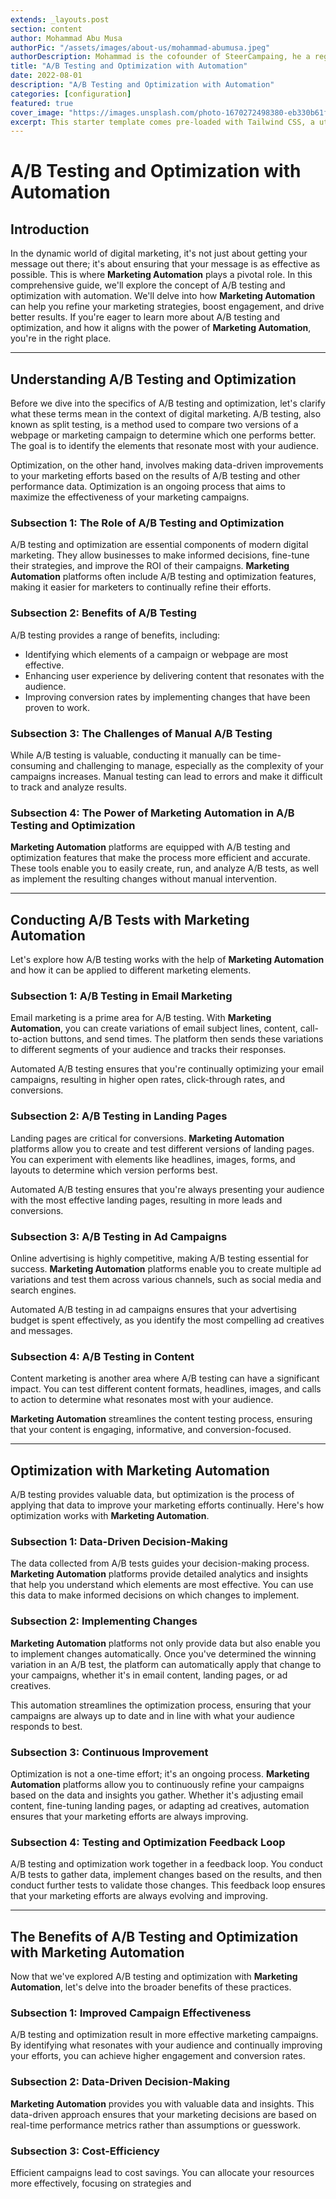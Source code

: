 ```yaml
---
extends: _layouts.post
section: content
author: Mohammad Abu Musa
authorPic: "/assets/images/about-us/mohammad-abumusa.jpeg"
authorDescription: Mohammad is the cofounder of SteerCampaing, he a regular contributor of Mautic
title: "A/B Testing and Optimization with Automation"
date: 2022-08-01
description: "A/B Testing and Optimization with Automation"
categories: [configuration]
featured: true
cover_image: "https://images.unsplash.com/photo-1670272498380-eb330b61f3cd?ixlib=rb-4.0.3&ixid=MnwxMjA3fDB8MHxwaG90by1wYWdlfHx8fGVufDB8fHx8&auto=format&fit=crop&w=2070&q=80"
excerpt: This starter template comes pre-loaded with Tailwind CSS, a utility CSS framework that allows you to customize and build complex designs without touching a line of CSS.
---
```


# A/B Testing and Optimization with Automation

## Introduction

In the dynamic world of digital marketing, it's not just about getting your message out there; it's about ensuring that your message is as effective as possible. This is where **Marketing Automation** plays a pivotal role. In this comprehensive guide, we'll explore the concept of A/B testing and optimization with automation. We'll delve into how **Marketing Automation** can help you refine your marketing strategies, boost engagement, and drive better results. If you're eager to learn more about A/B testing and optimization, and how it aligns with the power of **Marketing Automation**, you're in the right place.

---

## Understanding A/B Testing and Optimization

Before we dive into the specifics of A/B testing and optimization, let's clarify what these terms mean in the context of digital marketing. A/B testing, also known as split testing, is a method used to compare two versions of a webpage or marketing campaign to determine which one performs better. The goal is to identify the elements that resonate most with your audience.

Optimization, on the other hand, involves making data-driven improvements to your marketing efforts based on the results of A/B testing and other performance data. Optimization is an ongoing process that aims to maximize the effectiveness of your marketing campaigns.

### Subsection 1: The Role of A/B Testing and Optimization

A/B testing and optimization are essential components of modern digital marketing. They allow businesses to make informed decisions, fine-tune their strategies, and improve the ROI of their campaigns. **Marketing Automation** platforms often include A/B testing and optimization features, making it easier for marketers to continually refine their efforts.

### Subsection 2: Benefits of A/B Testing

A/B testing provides a range of benefits, including:

- Identifying which elements of a campaign or webpage are most effective.
- Enhancing user experience by delivering content that resonates with the audience.
- Improving conversion rates by implementing changes that have been proven to work.

### Subsection 3: The Challenges of Manual A/B Testing

While A/B testing is valuable, conducting it manually can be time-consuming and challenging to manage, especially as the complexity of your campaigns increases. Manual testing can lead to errors and make it difficult to track and analyze results.

### Subsection 4: The Power of **Marketing Automation** in A/B Testing and Optimization

**Marketing Automation** platforms are equipped with A/B testing and optimization features that make the process more efficient and accurate. These tools enable you to easily create, run, and analyze A/B tests, as well as implement the resulting changes without manual intervention.

---

## Conducting A/B Tests with Marketing Automation

Let's explore how A/B testing works with the help of **Marketing Automation** and how it can be applied to different marketing elements.

### Subsection 1: A/B Testing in Email Marketing

Email marketing is a prime area for A/B testing. With **Marketing Automation**, you can create variations of email subject lines, content, call-to-action buttons, and send times. The platform then sends these variations to different segments of your audience and tracks their responses.

Automated A/B testing ensures that you're continually optimizing your email campaigns, resulting in higher open rates, click-through rates, and conversions.

### Subsection 2: A/B Testing in Landing Pages

Landing pages are critical for conversions. **Marketing Automation** platforms allow you to create and test different versions of landing pages. You can experiment with elements like headlines, images, forms, and layouts to determine which version performs best.

Automated A/B testing ensures that you're always presenting your audience with the most effective landing pages, resulting in more leads and conversions.

### Subsection 3: A/B Testing in Ad Campaigns

Online advertising is highly competitive, making A/B testing essential for success. **Marketing Automation** platforms enable you to create multiple ad variations and test them across various channels, such as social media and search engines.

Automated A/B testing in ad campaigns ensures that your advertising budget is spent effectively, as you identify the most compelling ad creatives and messages.

### Subsection 4: A/B Testing in Content

Content marketing is another area where A/B testing can have a significant impact. You can test different content formats, headlines, images, and calls to action to determine what resonates most with your audience.

**Marketing Automation** streamlines the content testing process, ensuring that your content is engaging, informative, and conversion-focused.

---

## Optimization with Marketing Automation

A/B testing provides valuable data, but optimization is the process of applying that data to improve your marketing efforts continually. Here's how optimization works with **Marketing Automation**.

### Subsection 1: Data-Driven Decision-Making

The data collected from A/B tests guides your decision-making process. **Marketing Automation** platforms provide detailed analytics and insights that help you understand which elements are most effective. You can use this data to make informed decisions on which changes to implement.

### Subsection 2: Implementing Changes

**Marketing Automation** platforms not only provide data but also enable you to implement changes automatically. Once you've determined the winning variation in an A/B test, the platform can automatically apply that change to your campaigns, whether it's in email content, landing pages, or ad creatives.

This automation streamlines the optimization process, ensuring that your campaigns are always up to date and in line with what your audience responds to best.

### Subsection 3: Continuous Improvement

Optimization is not a one-time effort; it's an ongoing process. **Marketing Automation** platforms allow you to continuously refine your campaigns based on the data and insights you gather. Whether it's adjusting email content, fine-tuning landing pages, or adapting ad creatives, automation ensures that your marketing efforts are always improving.

### Subsection 4: Testing and Optimization Feedback Loop

A/B testing and optimization work together in a feedback loop. You conduct A/B tests to gather data, implement changes based on the results, and then conduct further tests to validate those changes. This feedback loop ensures that your marketing efforts are always evolving and improving.

---

## The Benefits of A/B Testing and Optimization with Marketing Automation

Now that we've explored A/B testing and optimization with **Marketing Automation**, let's delve into the broader benefits of these practices.

### Subsection 1: Improved Campaign Effectiveness

A/B testing and optimization result in more effective marketing campaigns. By identifying what resonates with your audience and continually improving your efforts, you can achieve higher engagement and conversion rates.

### Subsection 2: Data-Driven Decision-Making

**Marketing Automation** provides you with valuable data and insights. This data-driven approach ensures that your marketing decisions are based on real-time performance metrics rather than assumptions or guesswork.

### Subsection 3: Cost-Efficiency

Efficient campaigns lead to cost savings. You can allocate your resources more effectively, focusing on strategies and